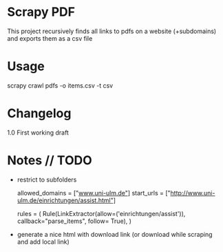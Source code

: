 Scrapy PDF
==========
This project recursively finds all links to pdfs on a website (+subdomains) and exports them as a csv file

Usage
=====
scrapy crawl pdfs -o items.csv -t csv

Changelog
=========
1.0 First working draft

Notes // TODO
=============

* restrict to subfolders

    allowed_domains = ["www.uni-ulm.de"]
    start_urls = ["http://www.uni-ulm.de/einrichtungen/assist.html"]

    rules = (
        Rule(LinkExtractor(allow=('einrichtungen\/assist')), callback="parse_items", follow= True),
    )

* generate a nice html with download link (or download while scraping and add local link)